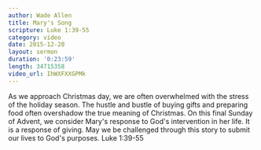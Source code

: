 ```yaml
---
author: Wade Allen
title: Mary's Song
scripture: Luke 1:39-55
category: video
date: 2015-12-20
layout: sermon
duration: '0:23:59' 
length: 34715358
video_url: IhWXFXXGPMk
---
```


As we approach Christmas day, we are often overwhelmed with the stress of the holiday season. The hustle and bustle of buying gifts and preparing food often overshadow the true meaning of Christmas. On this final Sunday of Advent, we consider Mary's response to God's intervention in her life. It is a response of giving. May we be challenged through this story to submit our lives to God's purposes. Luke 1:39-55
